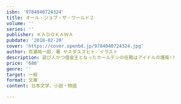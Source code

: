 ```yaml
---
isbn: '9784040724324'
title: オール・ジョブ・ザ・ワールド２
volume: ''
series: ''
publisher: ＫＡＤＯＫＡＷＡ
pubdate: '2018-02-20'
cover: 'https://cover.openbd.jp/9784040724324.jpg'
author: 百瀬祐一郎／著 ヤスダスズヒト／イラスト
description: 遊び人かつ借金王となったホールデンの任務はアイドルの護衛!?
price: '680'
genre: ''
target: 一般
format: 文庫
content: 日本文学、小説・物語

---
```

